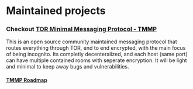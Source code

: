 # Maintained projects

### Checkout [TOR Minimal Messaging Protocol - TMMP](https://github.com/FU3X/TMMP)
This is an open source community maintained messaging protocol that routes everything through TOR, end to end encrypted, with the main focus of being incognito. Its completly decenteralized, and each host (same port) can have multiple contained rooms with seperate encryption. It will be light and minimal to keep away bugs and vulnerabilities. 
#### [TMMP Roadmap](https://github.com/users/FU3X/projects/2/views/1)
